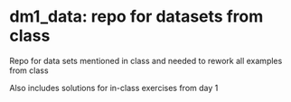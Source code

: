 # dm1_data: repo for datasets from class

Repo for data sets mentioned in class and needed to rework all examples from class

Also includes solutions for in-class exercises from day 1
